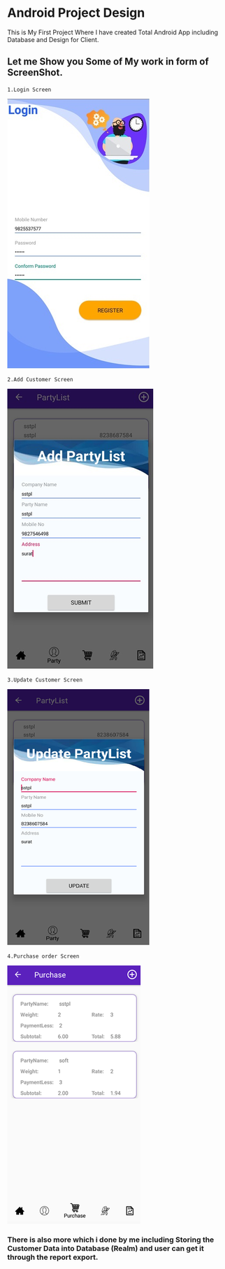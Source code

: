 # Android Project Design

This is My First Project Where I have created Total Android App including Database and Design for Client.

## Let me Show you Some of My work in form of ScreenShot.

```
1.Login Screen
```
![alt text](https://github.com/dongahiral/androidfirstproject/blob/main/1.jpg?raw=true)


```
2.Add Customer Screen
```
![alt text](https://github.com/dongahiral/androidfirstproject/blob/main/3.jpg?raw=true)


```
3.Update Customer Screen
```
![alt text](https://github.com/dongahiral/androidfirstproject/blob/main/4.png?raw=true)


```
4.Purchase order Screen
```
![alt text](https://github.com/dongahiral/androidfirstproject/blob/main/5.png?raw=true)



### There is also more which i done by me including Storing the Customer Data into Database (Realm) and user can get it through the report export.



